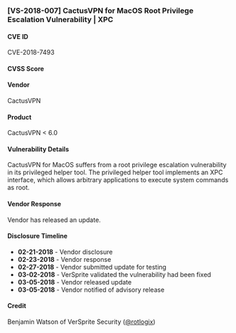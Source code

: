 ### [VS-2018-007] CactusVPN for MacOS Root Privilege Escalation Vulnerability | XPC

#### CVE ID
CVE-2018-7493

#### CVSS Score

#### Vendor
CactusVPN

#### Product
CactusVPN < 6.0

#### Vulnerability Details
CactusVPN for MacOS suffers from a root privilege escalation vulnerability in its privileged helper tool.  The privileged helper tool implements an XPC interface, which allows arbitrary applications to execute system commands as root.

#### Vendor Response
Vendor has released an update.
 
#### Disclosure Timeline

* **02-21-2018** - Vendor disclosure		
* **02-23-2018** - Vendor response		
* **02-27-2018** - Vendor submitted update for testing		
* **03-02-2018** - VerSprite validated the vulnerability had been fixed
* **03-05-2018** - Vendor released update		
* **03-05-2018** - Vendor notified of advisory release	

#### Credit
Benjamin Watson of VerSprite Security
([@rotlogix](https://twitter.com/rotlogix))

